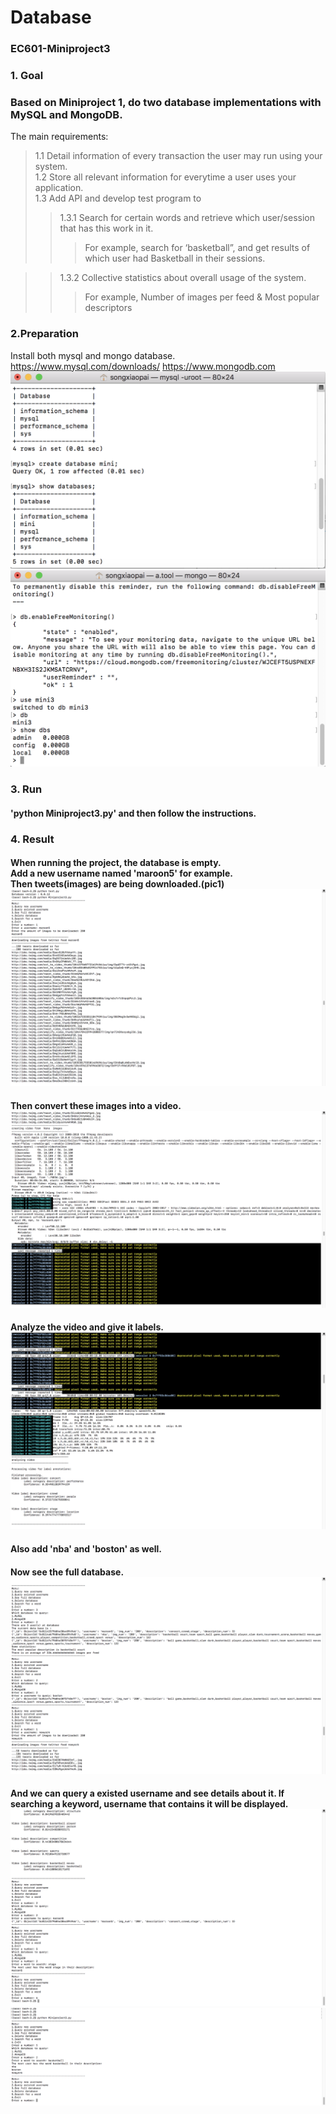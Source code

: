 # Database
### EC601-Miniproject3

### 1. Goal
### Based on Miniproject 1, do two database implementations with MySQL and MongoDB.
The main requirements:<br>
>1.1 Detail information of every transaction the user may run using your system.<br>
>1.2 Store all relevant information for everytime a user uses your application.<br>
>1.3 Add API and develop test program to <br>
>>1.3.1 Search for certain words and retrieve which user/session that has this work in it.  <br> 
>>>For example, search for ‘basketball”, and get results of which user had Basketball in their sessions. <br>

>>1.3.2 Collective statistics about overall usage of the system.  <br> 
>>>For example, Number of images per feed & Most popular descriptors

### 2.Preparation
Install both mysql and mongo database.
https://www.mysql.com/downloads/
https://www.mongodb.com
![mysql](https://github.com/LekaiSong/Database/blob/master/result/mysql.png)
![mongo](https://github.com/LekaiSong/Database/blob/master/result/mongo.png)

### 3. Run
#### 'python Miniproject3.py' and then follow the instructions.

### 4. Result
#### When running the project, the database is empty. <br> Add a new username named 'maroon5' for example. <br> Then tweets(images) are being downloaded.(pic1) ![tweets](https://github.com/LekaiSong/Database/blob/master/result/1.png)
#### Then convert these images into a video. ![video](https://github.com/LekaiSong/Database/blob/master/result/2.png)
#### Analyze the video and give it labels. ![labels](https://github.com/LekaiSong/Database/blob/master/result/5.png)
#### Also add 'nba' and 'boston' as well.
#### Now see the full database. ![full](https://github.com/LekaiSong/Database/blob/master/result/9.png)
#### And we can query a existed username and see details about it. If searching a keyword, username that contains it will be displayed. ![keyword_stage](https://github.com/LekaiSong/Database/blob/master/result/10.png) ![keyword_basketball](https://github.com/LekaiSong/Database/blob/master/result/11.png)
